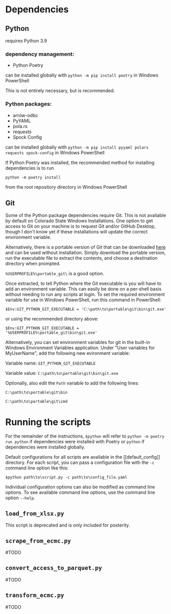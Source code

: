 # Dependencies

## Python

requires Python 3.9

### dependency management:
- Python Poetry

can be installed globally with `python -m pip install poetry` in Windows PowerShell

This is not entirely necessary, but is recommended.

### Python packages:
- arrow-odbc
- PyYAML
- pola.rs
- requests
- Spock Config

can be installed globally with `python -m pip install pyyaml polars requests spock-config` in Windows PowerShell

If Python Poetry was installed, the recommended method for installing dependencies is to run

`python -m poetry install`

from the root repository directory in Windows PowerShell

## Git
Some of the Python package dependencies require Git. This is not available by default on Colorado State Windows Installations. One option to get access to Git on your machine is to request Git and/or GitHub Desktop, though I don't know yet if these installations will update the correct environment variable.

Alternatively, there is a portable version of Git that can be downloaded [here](https://git-scm.com/download/win) and can be used without installation. Simply download the portable version, run the executable file to extract the contents, and choose a destination directory when prompted.

`%USERPROFILE%\portable_git\` is a good option.

Once extracted, to tell Python where the Git executable is you will have to add an environment variable. This can easily be done on a per-shell basis without needing to run any scripts at login. To set the required environment variable for use in Windows PowerShell, run this command in PowerShell:

`$Env:GIT_PYTHON_GIT_EXECUTABLE = 'C:\path\to\portable\git\bin\git.exe'`

or using the recommended directory above:

`$Env:GIT_PYTHON_GIT_EXECUTABLE = '%USERPROFILE%\portable_git\bin\git.exe'`

Alternatively, you can set environment variables for git in the built-in Windows Environment Variables application. Under "User variables for MyUserName", add the following new evironment variable:

Variable name: `GIT_PYTHON_GIT_EXECUTABLE`

Variable value: `C:\path\to\portable\git\bin\git.exe`

Optionally, also edit the `Path` variable to add the following lines:

`C:\path\to\portable\git\bin`

`C:\path\to\portable\git\cmd`

# Running the scripts
For the remainder of the instructions, `$python` will refer to `python -m poetry run python` if dependencies were installed with Poetry or `python` if dependencies were installed globally.

Default configurations for all scripts are available in the [[default_config]] directory. For each script, you can pass a configuration file with the `-c` command line option like this:

`$python path\to\script.py -c path\to\config_file.yaml`

Individual configuration options can also be modified as command line options. To see available command line options, use the command line option `--help`.

## `load_from_xlsx.py`
This script is deprecated and is only included for posterity.

## `scrape_from_ecmc.py`
#TODO

## `convert_access_to_parquet.py`
#TODO

## `transform_ecmc.py`
#TODO